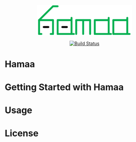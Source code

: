 <p align="center">
	<img width=300 src="docs/images/hamaa-logo_364x117px.png" />
</p>

<p align="center">
  <a href="http://hamaa.readthedocs.io/zh_CN/latest/?badge=latest"><img src="https://readthedocs.org/projects/hamaa/badge/?version=latest" alt="Build Status"></a>
</p>


# Hamaa


# Getting Started with Hamaa


# Usage 

# License